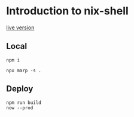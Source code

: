 # Introduction to nix-shell

[live version](https://nix-shell-nixto-2020.vercel.app/)

## Local

```
npm i

npx marp -s .
```

## Deploy

```
npm run build
now --prod
```
